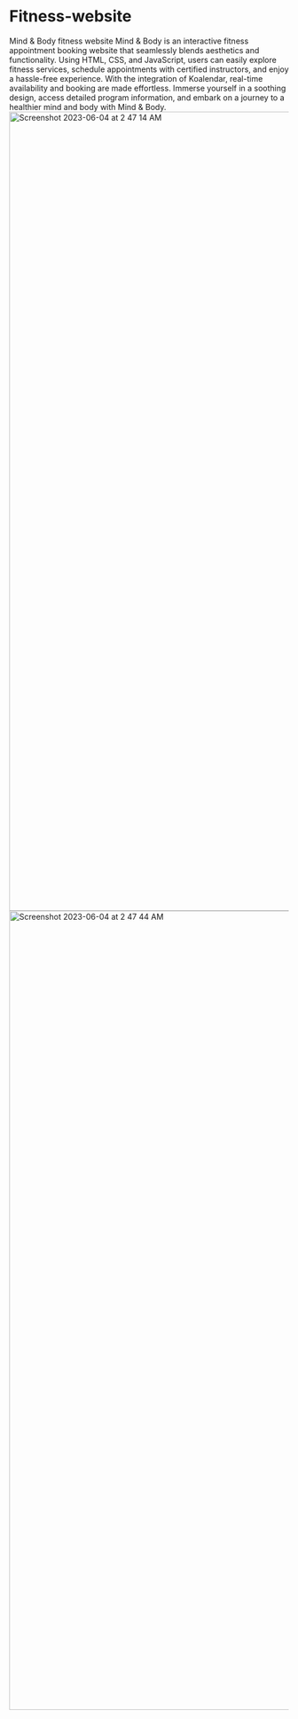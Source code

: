 # Fitness-website
Mind & Body fitness website
Mind & Body is an interactive fitness appointment booking website that seamlessly blends aesthetics and functionality. Using HTML, CSS, and JavaScript, users can easily explore fitness services, schedule appointments with certified instructors, and enjoy a hassle-free experience. With the integration of Koalendar, real-time availability and booking are made effortless. Immerse yourself in a soothing design, access detailed program information, and embark on a journey to a healthier mind and body with Mind & Body.
<img width="1440" alt="Screenshot 2023-06-04 at 2 47 14 AM" src="https://github.com/Harsh167/Fitness-website/assets/53881954/d834c7c5-fb52-4b96-ba24-73224d07f985">
<img width="1440" alt="Screenshot 2023-06-04 at 2 47 44 AM" src="https://github.com/Harsh167/Fitness-website/assets/53881954/b200462b-5b97-4838-8fd3-6c1e47c5a97c">
